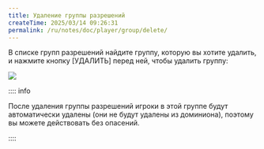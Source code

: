 ```yaml
---
title: Удаление группы разрешений
createTime: 2025/03/14 09:26:31
permalink: /ru/notes/doc/player/group/delete/
---
```


В списке групп разрешений найдите группу, которую вы хотите удалить, и нажмите кнопку [УДАЛИТЬ] перед ней, чтобы удалить группу:

![](/player/group/delete/1.png)

:::: info

После удаления группы разрешений игроки в этой группе будут автоматически удалены (они не будут удалены из доминиона), поэтому вы можете действовать без опасений.

::::

